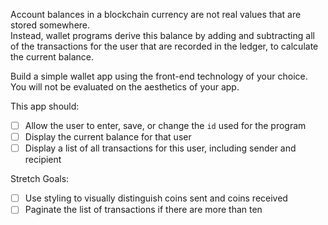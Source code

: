 Account balances in a blockchain currency are not real values that are stored somewhere.  
Instead, wallet programs derive this balance by adding and subtracting all of the transactions for 
the user that are recorded in the ledger, to calculate the current balance.

Build a simple wallet app using the front-end technology of your choice.  You will not be evaluated 
on the aesthetics of your app.

This app should:
   - [ ] Allow the user to enter, save, or change the `id` used for the program
   - [ ] Display the current balance for that user
   - [ ] Display a list of all transactions for this user, including sender and recipient

Stretch Goals:
   - [ ] Use styling to visually distinguish coins sent and coins received
   - [ ] Paginate the list of transactions if there are more than ten